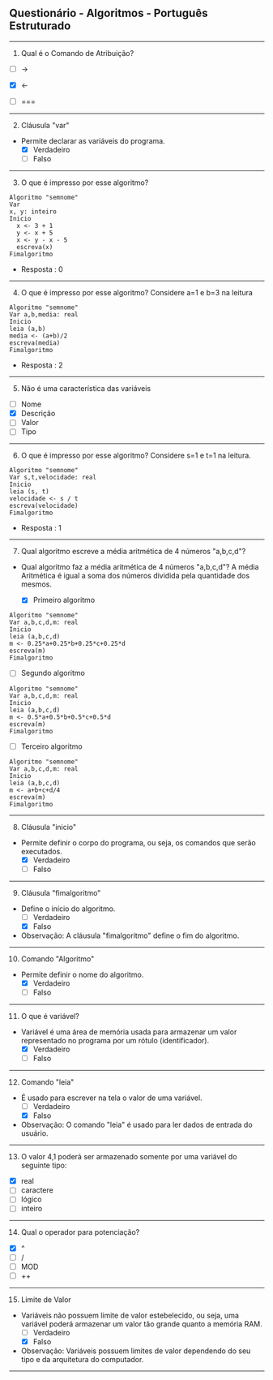 ## Questionário - Algoritmos - Português Estruturado
---
1. Qual é o Comando de Atribuição?
  * [ ] ->
  * [x] <-
  * [ ] ===
    

---

2. Cláusula "var"

* Permite declarar as variáveis do programa.
    * [x] Verdadeiro
    * [ ] Falso

---

3. O que é impresso por esse algoritmo?

```
Algoritmo "semnome"
Var
x, y: inteiro
Inicio
  x <- 3 + 1
  y <- x + 5
  x <- y - x - 5
  escreva(x)
Fimalgoritmo
```
* Resposta : 0

---

4. O que é impresso por esse algoritmo? Considere a=1 e b=3 na leitura

```
Algoritmo "semnome"
Var a,b,media: real
Inicio
leia (a,b)
media <- (a+b)/2
escreva(media)
Fimalgoritmo
```
* Resposta : 2

---

5. Não é uma característica das variáveis

  * [ ] Nome
  * [x] Descrição
  * [ ] Valor
  * [ ] Tipo

---

6. O que é impresso por esse algoritmo? Considere s=1 e t=1 na leitura.

```
Algoritmo "semnome"
Var s,t,velocidade: real
Inicio
leia (s, t)
velocidade <- s / t
escreva(velocidade)
Fimalgoritmo
```
* Resposta : 1

---

7. Qual algoritmo escreve a média aritmética de 4 números "a,b,c,d"?

* Qual algoritmo faz a média aritmética de 4 números "a,b,c,d"? A média Aritmética é igual a soma dos números dividida pela quantidade dos mesmos.

  * [x] Primeiro algoritmo
 ```
Algoritmo "semnome" 
Var a,b,c,d,m: real 
Inicio 
leia (a,b,c,d) 
m <- 0.25*a+0.25*b+0.25*c+0.25*d 
escreva(m) 
Fimalgoritmo
```
  * [ ] Segundo algoritmo
```
Algoritmo "semnome" 
Var a,b,c,d,m: real 
Inicio 
leia (a,b,c,d) 
m <- 0.5*a+0.5*b+0.5*c+0.5*d 
escreva(m) 
Fimalgoritmo
```
  * [ ] Terceiro algoritmo
```
Algoritmo "semnome" 
Var a,b,c,d,m: real 
Inicio 
leia (a,b,c,d) 
m <- a+b+c+d/4 
escreva(m) 
Fimalgoritmo
```

---

8. Cláusula "inicio"

* Permite definir o corpo do programa, ou seja, os comandos que serão executados.
    * [x] Verdadeiro
    * [ ] Falso

---

9. Cláusula "fimalgoritmo"

* Define o início do algoritmo.
    * [ ] Verdadeiro
    * [x] Falso
* Observação: A cláusula "fimalgoritmo" define o fim do algoritmo.
---

10. Comando "Algoritmo"

* Permite definir o nome do algoritmo.
    * [x] Verdadeiro
    * [ ] Falso

---

11. O que é variável?

* Variável é uma área de memória usada para armazenar um valor representado no programa por um rótulo (identificador).
    * [x] Verdadeiro
    * [ ] Falso

---

12. Comando "leia"

* É usado para escrever na tela o valor de uma variável.
    * [ ] Verdadeiro
    * [x] Falso
* Observação: O comando "leia" é usado para ler dados de entrada do usuário.
---

13. O valor 4,1 poderá ser armazenado somente por uma variável do seguinte tipo:

  * [x] real
  * [ ] caractere
  * [ ] lógico
  * [ ] inteiro

---

14. Qual o operador para potenciação?

  * [x] ^
  * [ ] /
  * [ ] MOD
  * [ ] ++

---

15. Limite de Valor

* Variáveis não possuem limite de valor estebelecido, ou seja, uma variável poderá armazenar um valor tão grande quanto a memória RAM.
    * [ ] Verdadeiro
    * [x] Falso
* Observação: Variáveis possuem limites de valor dependendo do seu tipo e da arquitetura do computador.
---
